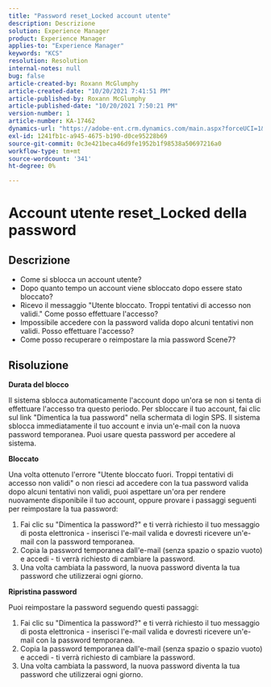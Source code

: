 ```yaml
---
title: "Password reset_Locked account utente"
description: Descrizione
solution: Experience Manager
product: Experience Manager
applies-to: "Experience Manager"
keywords: "KCS"
resolution: Resolution
internal-notes: null
bug: false
article-created-by: Roxann McGlumphy
article-created-date: "10/20/2021 7:41:51 PM"
article-published-by: Roxann McGlumphy
article-published-date: "10/20/2021 7:50:21 PM"
version-number: 1
article-number: KA-17462
dynamics-url: "https://adobe-ent.crm.dynamics.com/main.aspx?forceUCI=1&pagetype=entityrecord&etn=knowledgearticle&id=82867dbf-dd31-ec11-b6e5-000d3a5ba97a"
exl-id: 1241fb1c-a945-4675-b190-d0ce95228b69
source-git-commit: 0c3e421beca46d9fe1952b1f98538a50697216a0
workflow-type: tm+mt
source-wordcount: '341'
ht-degree: 0%

---
```


# Account utente reset_Locked della password

## Descrizione


- Come si sblocca un account utente?
- Dopo quanto tempo un account viene sbloccato dopo essere stato bloccato?
- Ricevo il messaggio &quot;Utente bloccato. Troppi tentativi di accesso non validi.&quot; Come posso effettuare l&#39;accesso?
- Impossibile accedere con la password valida dopo alcuni tentativi non validi. Posso effettuare l&#39;accesso?
- Come posso recuperare o reimpostare la mia password Scene7?



## Risoluzione


<b>Durata del blocco</b>

Il sistema sblocca automaticamente l&#39;account dopo un&#39;ora se non si tenta di effettuare l&#39;accesso tra questo periodo. Per sbloccare il tuo account, fai clic sul link &quot;Dimentica la tua password&quot; nella schermata di login SPS. Il sistema sblocca immediatamente il tuo account e invia un&#39;e-mail con la nuova password temporanea. Puoi usare questa password per accedere al sistema.



<b>Bloccato</b>

Una volta ottenuto l&#39;errore &quot;Utente bloccato fuori. Troppi tentativi di accesso non validi&quot; o non riesci ad accedere con la tua password valida dopo alcuni tentativi non validi, puoi aspettare un&#39;ora per rendere nuovamente disponibile il tuo account, oppure provare i passaggi seguenti per reimpostare la tua password:
1. Fai clic su &quot;Dimentica la password?&quot; e ti verrà richiesto il tuo messaggio di posta elettronica - inserisci l&#39;e-mail valida e dovresti ricevere un&#39;e-mail con la password temporanea.
2. Copia la password temporanea dall&#39;e-mail (senza spazio o spazio vuoto) e accedi - ti verrà richiesto di cambiare la password.
3. Una volta cambiata la password, la nuova password diventa la tua password che utilizzerai ogni giorno.

<b>Ripristina password</b>

Puoi reimpostare la password seguendo questi passaggi:

1. Fai clic su &quot;Dimentica la password?&quot; e ti verrà richiesto il tuo messaggio di posta elettronica - inserisci l&#39;e-mail valida e dovresti ricevere un&#39;e-mail con la password temporanea.
2. Copia la password temporanea dall&#39;e-mail (senza spazio o spazio vuoto) e accedi - ti verrà richiesto di cambiare la password.
3. Una volta cambiata la password, la nuova password diventa la tua password che utilizzerai ogni giorno.
